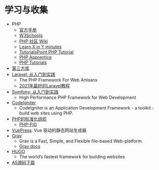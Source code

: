 # 学习与收集

- PHP
  - [官方手册](https://www.php.net/)
  - [W3Schools](https://www.w3schools.com/php/)
  - [PHP 社区 Wiki](https://learnku.com/php/wikis)
  - [Learn X in Y minutes](https://learnxinyminutes.com/docs/php/)
  - [TutorialsPoint PHP Tutorial](https://www.tutorialspoint.com/php/index.htm)
  - [PHP Apprentice](https://phpapprentice.com/)
  - [PHP Tutorials](https://www.geeksforgeeks.org/php-tutorials/)
- [第三方库](APP.md)
- [Laravel: 从入门到实践](Laravel.md) 
  - The PHP Framework For Web Artisans
  - [2021年最好的Laravel教程](Laravel2021.md)
- [Symfony: 从入门到实践](SYMFONY.md)
  - High Performance PHP Framework for Web Development 
- [CodeIgniter](https://codeigniter.com/user_guide/)
  - CodeIgniter is an Application Development Framework - a toolkit - build web sites using PHP.
- [PHP的标准化组织](https://www.php-fig.org)
  - [PHP-FIG](https://github.com/php-fig/fig-standards)
- [VuePress](https://vuepress.vuejs.org/zh/): Vue 驱动的静态网站生成器 
- [Grav](https://getgrav.org/) 
  - Grav is a Fast, Simple, and Flexible file-based Web-platform.
  - [Grav docs](https://learn.getgrav.org/)
- [HUGO](https://gohugo.io/)
  - The world’s fastest framework for building websites
- [A5源码下载](https://www.a5xiazai.com/) 